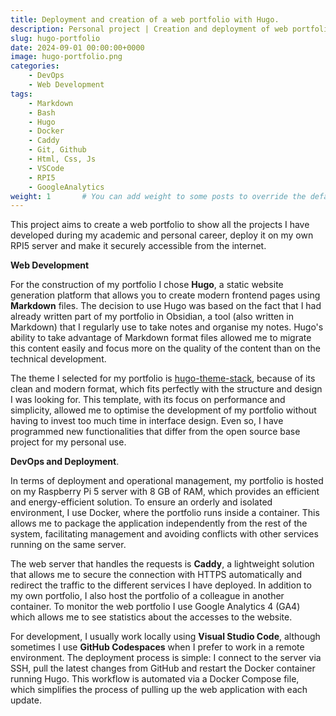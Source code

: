 ```yaml
---
title: Deployment and creation of a web portfolio with Hugo.
description: Personal project | Creation and deployment of web portfolio on my RPI5 server for the presentation of the projects I have done during my academic and professional career. Indeed, the web portfolio where you are reading this right now :)
slug: hugo-portfolio
date: 2024-09-01 00:00:00+0000
image: hugo-portfolio.png
categories:
    - DevOps
    - Web Development
tags:
    - Markdown
    - Bash
    - Hugo
    - Docker
    - Caddy
    - Git, Github
    - Html, Css, Js
    - VSCode
    - RPI5
    - GoogleAnalytics
weight: 1       # You can add weight to some posts to override the default sorting (date descending)
---
```

This project aims to create a web portfolio to show all the projects I have developed during my academic and personal career, deploy it on my own RPI5 server and make it securely accessible from the internet.

**Web Development**


For the construction of my portfolio I chose **Hugo**, a static website generation platform that allows you to create modern frontend pages using **Markdown** files. The decision to use Hugo was based on the fact that I had already written part of my portfolio in Obsidian, a tool (also written in Markdown) that I regularly use to take notes and organise my notes. Hugo's ability to take advantage of Markdown format files allowed me to migrate this content easily and focus more on the quality of the content than on the technical development.

The theme I selected for my portfolio is [hugo-theme-stack](https://github.com/CaiJimmy/hugo-theme-stack), because of its clean and modern format, which fits perfectly with the structure and design I was looking for. This template, with its focus on performance and simplicity, allowed me to optimise the development of my portfolio without having to invest too much time in interface design. Even so, I have programmed new functionalities that differ from the open source base project for my personal use.

**DevOps and Deployment**.


In terms of deployment and operational management, my portfolio is hosted on my Raspberry Pi 5 server with 8 GB of RAM, which provides an efficient and energy-efficient solution. To ensure an orderly and isolated environment, I use Docker, where the portfolio runs inside a container. This allows me to package the application independently from the rest of the system, facilitating management and avoiding conflicts with other services running on the same server.

The web server that handles the requests is **Caddy**, a lightweight solution that allows me to secure the connection with HTTPS automatically and redirect the traffic to the different services I have deployed. In addition to my own portfolio, I also host the portfolio of a colleague in another container. To monitor the web portfolio I use Google Analytics 4 (GA4) which allows me to see statistics about the accesses to the website.

For development, I usually work locally using **Visual Studio Code**, although sometimes I use **GitHub Codespaces** when I prefer to work in a remote environment. The deployment process is simple: I connect to the server via SSH, pull the latest changes from GitHub and restart the Docker container running Hugo. This workflow is automated via a Docker Compose file, which simplifies the process of pulling up the web application with each update.